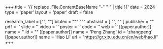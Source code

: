 +++
title = '{{ replace .File.ContentBaseName "-" " " | title }}'
date = 2024
type = 'paper'
layout = 'paper'
draft = false

research_label = ["", ""]
bibtex = """
"""
abstract = [
    "",
    ""
]
publisher = ""
pdf = ''
slide = ''
video = ''
poster = ''
code = ''
web = ''
[[paper.author]]
    name = ''
    id = ""
[[paper.author]]
    name = 'Peng Zhang'
    id = 'zhangpeng'
[[paper.author]]
    name = 'Hao Li'
    url = "https://gr.xjtu.edu.cn/en/web/hao.li"
+++
